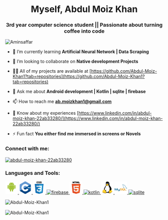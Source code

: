 <h1 align="center">Myself, Abdul Moiz Khan</h1>
<h3 align="center">3rd year computer science student || Passionate about turning coffee into code</h3>

<p align="left"> <img src="https://komarev.com/ghpvc/?username=Aminsaffar&label=Profile%20views&color=0e75b6&style=flat" alt="Aminsaffar" /> </p>

- 🌱 I’m currently learning **Artificial Neural Network | Data Scraping**

- 👯 I’m looking to collaborate on **Native development Projects**

- 👨‍💻 All of my projects are available at [https://github.com/Abdul-Moiz-Khan1?tab=repositories](https://github.com/Abdul-Moiz-Khan1?tab=repositories)

- 💬 Ask me about **Android development | Kotlin | sqlite | firebase**

- 📫 How to reach me **ab.moizkhan1@gmail.com**

- 📄 Know about my experiences [https://www.linkedin.com/in/abdul-moiz-khan-22ab33280/](https://www.linkedin.com/in/abdul-moiz-khan-22ab33280/)

- ⚡ Fun fact **You either find me immersed in screens or Novels**

<h3 align="left">Connect with me:</h3>
<p align="left">
<a href="https://linkedin.com/in/abdul-moiz-khan-22ab33280" target="blank"><img align="center" src="https://raw.githubusercontent.com/rahuldkjain/github-profile-readme-generator/master/src/images/icons/Social/linked-in-alt.svg" alt="abdul-moiz-khan-22ab33280" height="30" width="40" /></a>
</p>

<h3 align="left">Languages and Tools:</h3>
<p align="left"> <a href="https://developer.android.com" target="_blank" rel="noreferrer"> <img src="https://raw.githubusercontent.com/devicons/devicon/master/icons/android/android-original-wordmark.svg" alt="android" width="40" height="40"/> </a> <a href="https://www.w3schools.com/cpp/" target="_blank" rel="noreferrer"> <img src="https://raw.githubusercontent.com/devicons/devicon/master/icons/cplusplus/cplusplus-original.svg" alt="cplusplus" width="40" height="40"/> </a> <a href="https://www.w3schools.com/css/" target="_blank" rel="noreferrer"> <img src="https://raw.githubusercontent.com/devicons/devicon/master/icons/css3/css3-original-wordmark.svg" alt="css3" width="40" height="40"/> </a> <a href="https://firebase.google.com/" target="_blank" rel="noreferrer"> <img src="https://www.vectorlogo.zone/logos/firebase/firebase-icon.svg" alt="firebase" width="40" height="40"/> </a> <a href="https://www.w3.org/html/" target="_blank" rel="noreferrer"> <img src="https://raw.githubusercontent.com/devicons/devicon/master/icons/html5/html5-original-wordmark.svg" alt="html5" width="40" height="40"/> </a> <a href="https://kotlinlang.org" target="_blank" rel="noreferrer"> <img src="https://www.vectorlogo.zone/logos/kotlinlang/kotlinlang-icon.svg" alt="kotlin" width="40" height="40"/> </a> <a href="https://www.linux.org/" target="_blank" rel="noreferrer"> <img src="https://raw.githubusercontent.com/devicons/devicon/master/icons/linux/linux-original.svg" alt="linux" width="40" height="40"/> </a> <a href="https://www.mysql.com/" target="_blank" rel="noreferrer"> <img src="https://raw.githubusercontent.com/devicons/devicon/master/icons/mysql/mysql-original-wordmark.svg" alt="mysql" width="40" height="40"/> </a> <a href="https://www.sqlite.org/" target="_blank" rel="noreferrer"> <img src="https://www.vectorlogo.zone/logos/sqlite/sqlite-icon.svg" alt="sqlite" width="40" height="40"/> </a> </p>

<p><img align="center" src="https://github-readme-stats.vercel.app/api/top-langs?username=Abdul-Moiz-Khan1&show_icons=true&locale=en&layout=compact" alt="Abdul-Moiz-Khan1" /></p>

<p><img align="center" src="https://github-readme-streak-stats.herokuapp.com/?user=Abdul-Moiz-Khan1&" alt="Abdul-Moiz-Khan1" /></p>
